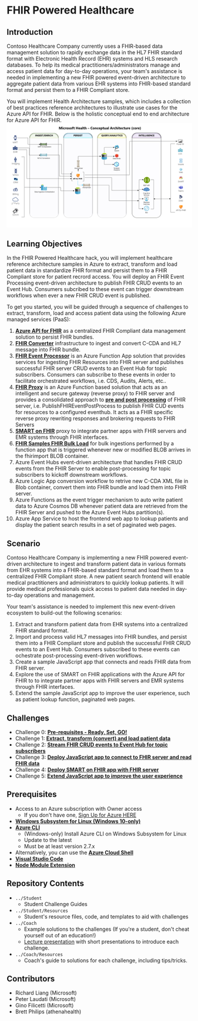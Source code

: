 # FHIR Powered Healthcare
## Introduction
Contoso Healthcare Company currently uses a FHIR-based data management solution to rapidly exchange data in the HL7 FHIR standard format with Electronic Health Record (EHR) systems and HLS research databases.  To help its medical practitioners/administrators manage and access patient data for day-to-day operations, your team's assistance is needed in implementing a new FHIR powered event-driven architecture to aggregate patient data from various EHR systems into FHIR-based standard format and persist them to a FHIR Compliant store.

You will implement Health Architecture samples, which includes a collection of best practices reference architectures to illustrate use cases for the Azure API for FHIR. Below is the holistic conceptual end to end architecture for Azure API for FHIR.
![Health Architecture](./images/HealthArchitecture.png)

 
## Learning Objectives
In the FHIR Powered Healthcare hack, you will implement healthcare reference architecture samples in Azure to extract, transform and load patient data in standardize FHIR format and persist them to a FHIR Compliant store for patient recrord access.  You will deploy an FHIR Event Processing event-driven architecture to publish FHIR CRUD events to an Event Hub.  Consumers subcribed to these event can trigger downstream workflows when ever a new FHIR CRUD event is published.

To get you started, you will be guided through a sequence of challenges to extract, transform, load and access patient data using the following Azure managed services (PaaS):
1. **[Azure API for FHIR](https://docs.microsoft.com/en-us/azure/healthcare-apis/overview)** as a centralized FHIR Compliant data management solution to persist FHIR bundles.
2. **[FHIR Converter](https://github.com/microsoft/FHIR-Converter)** infrastructure to ingest and convert C-CDA and HL7 message into FHIR bundle.
3. **[FHIR Event Processor](https://github.com/microsoft/health-architectures/tree/master/FHIR/FHIREventProcessor)** is an Azure Function App solution that provides services for ingesting FHIR Resources into FHIR server and publishes successful FHIR server CRUD events to an Event Hub for topic subscribers.  Consumers can subscribe to these events in order to facilitate orchestrated workflows, i.e. CDS, Audits, Alerts, etc..
4. **[FHIR Proxy](https://github.com/rsliang/health-architectures/tree/master/FHIR/FHIRProxy)** is an Azure Function based solution that acts as an intelligent and secure gateway (reverse proxy) to FHIR server and provides a consolidated approach to **[pre and post processing](https://github.com/rsliang/health-architectures/tree/master/FHIR/FHIRProxy#pre-and-post-processing-support)** of FHIR server, i.e. PublishFHIREventPostProcess to publish FHIR CUD events for resources to a configured eventhub.  It acts as a FHIR specific reverse proxy rewriting responses and brokering requests to FHIR Servers
5. **[SMART on FHIR](https://docs.microsoft.com/en-us/azure/healthcare-apis/use-smart-on-fhir-proxy)** proxy to integrate partner apps with FHIR servers and EMR systems through FHIR interfaces.
6. **[FHIR Samples FHIR Bulk Load](https://github.com/microsoft/fhir-server-samples)** for bulk ingestions performed by a function app that is triggered whenever new or modified BLOB arrives in the fhirimport BLOB container.
7. Azure Event Hubs event-driven architecture that handles FHIR CRUD events from the FHIR Server to enable post-processing for topic subscribers to kickoff downstream workflows.
8. Azure Logic App conversion workflow to retrive new C-CDA XML file in Blob container, convert them into FHIR bundle and load them into FHIR server.
9. Azure Functions as the event trigger mechanism to auto write patient data to Azure Cosmos DB whenever patient data are retrieved from the FHIR Server and pushed to the Azure Event Hubs partition(s).
10. Azure App Service to host the frontend web app to lookup patients and display the patient search results in a set of paginated web pages.

## Scenario
Contoso Healthcare Company is implementing a new FHIR powered event-driven architecture to ingest and transform patient data in various formats from EHR systems into a FHIR-based standard format and load them to a centralized FHIR Compliant store.  A new patient search frontend will enable medical practitioners and administrators to quickly lookup patients.  It will provide medical professionals quick access to patient data needed in day-to-day operations and management.  

Your team's assistance is needed to implement this new event-driven ecosystem to build-out the following scenarios:
1. Extract and transform patient data from EHR systems into a centralized FHIR standard format.
2. Import and process valid HL7 messages into FHIR bundles, and persist them into a FHIR Compliant store and publish the successful FHIR CRUD events to an Event Hub.  Consumers subscribed to these events can ochestrate post-processing event-driven workflows.
3. Create a sample JavaScript app that connects and reads FHIR data from FHIR server.
4. Explore the use of SMART on FHIR applications with the Azure API for FHIR to to integrate partner apps with FHIR servers and EMR systems through FHIR interfaces.
5. Extend the sample JavaScript app to improve the user experience, such as patient lookup function, paginated web pages.

## Challenges
- Challenge 0: **[Pre-requisites - Ready, Set, GO!](Student/Challenge00.md)**
- Challenge 1: **[Extract, transform (convert) and load patient data](Student/Challenge01.md)**
- Challenge 2: **[Stream FHIR CRUD events to Event Hub for topic subscribers](Student/Challenge02.md)**
- Challenge 3: **[Deploy JavaScript app to connect to FHIR server and read FHIR data](Student/Challenge03.md)**
- Challenge 4: **[Deploy SMART on FHIR app with FHIR server](Student/Challenge04.md)**
- Challenge 5: **[Extend JavaScript app to improve the user experience](Student/Challenge05.md)**

## Prerequisites
- Access to an Azure subscription with Owner access
   - If you don't have one, [Sign Up for Azure HERE](https://azure.microsoft.com/en-us/free/)
- [**Windows Subsystem for Linux (Windows 10-only)**](https://docs.microsoft.com/en-us/windows/wsl/install-win10)
- [**Azure CLI**](https://docs.microsoft.com/en-us/cli/azure/install-azure-cli)
   - (Windows-only) Install Azure CLI on Windows Subsystem for Linux
   - Update to the latest
   - Must be at least version 2.7.x
- Alternatively, you can use the [**Azure Cloud Shell**](https://shell.azure.com/)
- [**Visual Studio Code**](https://code.visualstudio.com/)
- [**Node Module Extension**](https://code.visualstudio.com/docs/nodejs/extensions)

## Repository Contents
- `../Student`
  - Student Challenge Guides
- `../Student/Resources`
  - Student's resource files, code, and templates to aid with challenges
- `../Coach`
   - Example solutions to the challenges (If you're a student, don't cheat yourself out of an education!)
   - [Lecture presentation](Coach/Lectures.pptx) with short presentations to introduce each challenge.
- `../Coach/Resources`
  - Coach's guide to solutions for each challenge, including tips/tricks.

## Contributors
- Richard Liang (Microsoft)
- Peter Laudati (Microsoft)
- Gino Filicetti (Microsoft)
- Brett Philips (athenahealth)


